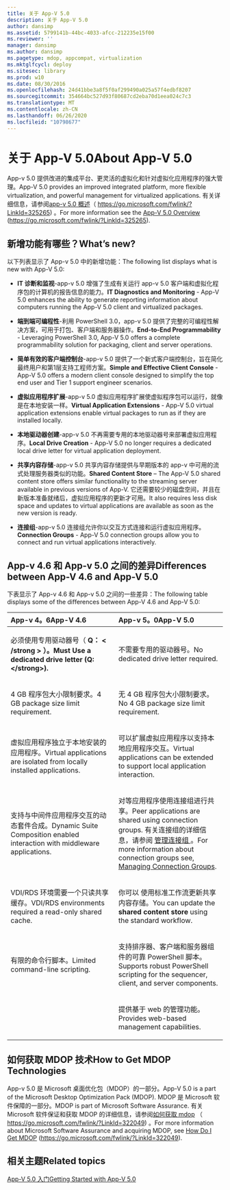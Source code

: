 ```yaml
---
title: 关于 App-V 5.0
description: 关于 App-V 5.0
author: dansimp
ms.assetid: 5799141b-44bc-4033-afcc-212235e15f00
ms.reviewer: ''
manager: dansimp
ms.author: dansimp
ms.pagetype: mdop, appcompat, virtualization
ms.mktglfcycl: deploy
ms.sitesec: library
ms.prod: w10
ms.date: 08/30/2016
ms.openlocfilehash: 24d41bbe3a8f5f0af299490a025a57f4edbf8207
ms.sourcegitcommit: 354664bc527d93f80687cd2eba70d1eea024c7c3
ms.translationtype: MT
ms.contentlocale: zh-CN
ms.lasthandoff: 06/26/2020
ms.locfileid: "10798677"
---
```

# <span data-ttu-id="b4730-103">关于 App-V 5.0</span><span class="sxs-lookup"><span data-stu-id="b4730-103">About App-V 5.0</span></span>


<span data-ttu-id="b4730-104">App-v 5.0 提供改进的集成平台、更灵活的虚拟化和针对虚拟化应用程序的强大管理。</span><span class="sxs-lookup"><span data-stu-id="b4730-104">App-V 5.0 provides an improved integrated platform, more flexible virtualization, and powerful management for virtualized applications.</span></span> <span data-ttu-id="b4730-105">有关详细信息，请参阅[app-v 5.0 概述](https://go.microsoft.com/fwlink/?LinkId=325265)（ https://go.microsoft.com/fwlink/?LinkId=325265) 。</span><span class="sxs-lookup"><span data-stu-id="b4730-105">For more information see the [App-V 5.0 Overview](https://go.microsoft.com/fwlink/?LinkId=325265) (https://go.microsoft.com/fwlink/?LinkId=325265).</span></span>

## <a href="" id="what-s-new-"></a><span data-ttu-id="b4730-106">新增功能有哪些？</span><span class="sxs-lookup"><span data-stu-id="b4730-106">What’s new?</span></span>


<span data-ttu-id="b4730-107">以下列表显示了 App-v 5.0 中的新增功能：</span><span class="sxs-lookup"><span data-stu-id="b4730-107">The following list displays what is new with App-V 5.0:</span></span>

-   <span data-ttu-id="b4730-108">**IT 诊断和监视**-app-v 5.0 增强了生成有关运行 app-v 5.0 客户端和虚拟化程序包的计算机的报告信息的能力。</span><span class="sxs-lookup"><span data-stu-id="b4730-108">**IT Diagnostics and Monitoring** - App-V 5.0 enhances the ability to generate reporting information about computers running the App-V 5.0 client and virtualized packages.</span></span>

-   <span data-ttu-id="b4730-109">**端到端可编程性**-利用 PowerShell 3.0，app-v 5.0 提供了完整的可编程性解决方案，可用于打包、客户端和服务器操作。</span><span class="sxs-lookup"><span data-stu-id="b4730-109">**End-to-End Programmability** - Leveraging PowerShell 3.0, App-V 5.0 offers a complete programmability solution for packaging, client and server operations.</span></span>

-   <span data-ttu-id="b4730-110">**简单有效的客户端控制台**-app-v 5.0 提供了一个新式客户端控制台，旨在简化最终用户和第1层支持工程师方案。</span><span class="sxs-lookup"><span data-stu-id="b4730-110">**Simple and Effective Client Console** - App-V 5.0 offers a modern client console designed to simplify the top end user and Tier 1 support engineer scenarios.</span></span>

-   <span data-ttu-id="b4730-111">**虚拟应用程序扩展**-app-v 5.0 虚拟应用程序扩展使虚拟程序包可以运行，就像是在本地安装一样。</span><span class="sxs-lookup"><span data-stu-id="b4730-111">**Virtual Application Extensions** - App-V 5.0 virtual application extensions enable virtual packages to run as if they are installed locally.</span></span>

-   <span data-ttu-id="b4730-112">**本地驱动器创建**-app-v 5.0 不再需要专用的本地驱动器号来部署虚拟应用程序。</span><span class="sxs-lookup"><span data-stu-id="b4730-112">**Local Drive Creation** - App-V 5.0 no longer requires a dedicated local drive letter for virtual application deployment.</span></span>

-   <span data-ttu-id="b4730-113">**共享内容存储**-app-v 5.0 共享内容存储提供与早期版本的 app-v 中可用的流式处理服务器类似的功能。</span><span class="sxs-lookup"><span data-stu-id="b4730-113">**Shared Content Store** – The App-V 5.0 shared content store offers similar functionality to the streaming server available in previous versions of App-V.</span></span> <span data-ttu-id="b4730-114">它还需要较少的磁盘空间，并且在新版本准备就绪后，虚拟应用程序的更新才可用。</span><span class="sxs-lookup"><span data-stu-id="b4730-114">It also requires less disk space and updates to virtual applications are available as soon as the new version is ready.</span></span>

-   <span data-ttu-id="b4730-115">**连接组**-app-v 5.0 连接组允许你以交互方式连接和运行虚拟应用程序。</span><span class="sxs-lookup"><span data-stu-id="b4730-115">**Connection Groups** - App-V 5.0 connection groups allow you to connect and run virtual applications interactively.</span></span>

## <a href="" id="bkmk-diff-46-50"></a><span data-ttu-id="b4730-116">App-v 4.6 和 App-v 5.0 之间的差异</span><span class="sxs-lookup"><span data-stu-id="b4730-116">Differences between App-V 4.6 and App-V 5.0</span></span>


<span data-ttu-id="b4730-117">下表显示了 App-v 4.6 和 App-v 5.0 之间的一些差异：</span><span class="sxs-lookup"><span data-stu-id="b4730-117">The following table displays some of the differences between App-V 4.6 and App-V 5.0:</span></span>

<table>
<colgroup>
<col width="50%" />
<col width="50%" />
</colgroup>
<thead>
<tr class="header">
<th align="left"><span data-ttu-id="b4730-118">App-v 4。6</span><span class="sxs-lookup"><span data-stu-id="b4730-118">App-V 4.6</span></span></th>
<th align="left"><span data-ttu-id="b4730-119">App-v 5。0</span><span class="sxs-lookup"><span data-stu-id="b4730-119">App-V 5.0</span></span></th>
</tr>
</thead>
<tbody>
<tr class="odd">
<td align="left"><p><span data-ttu-id="b4730-120">必须使用专用驱动器号（ <strong> Q： &lt; /strong &gt; ）。</span><span class="sxs-lookup"><span data-stu-id="b4730-120">Must Use a dedicated drive letter (<strong>Q:&lt;/strong&gt;).</span></span></p></td>
<td align="left"><p><span data-ttu-id="b4730-121">不需要专用的驱动器号。</span><span class="sxs-lookup"><span data-stu-id="b4730-121">No dedicated drive letter required.</span></span></p></td>
</tr>
<tr class="even">
<td align="left"><p><span data-ttu-id="b4730-122">4 GB 程序包大小限制要求。</span><span class="sxs-lookup"><span data-stu-id="b4730-122">4 GB package size limit requirement.</span></span></p></td>
<td align="left"><p><span data-ttu-id="b4730-123">无 4 GB 程序包大小限制要求。</span><span class="sxs-lookup"><span data-stu-id="b4730-123">No 4 GB package size limit requirement.</span></span></p></td>
</tr>
<tr class="odd">
<td align="left"><p><span data-ttu-id="b4730-124">虚拟应用程序独立于本地安装的应用程序。</span><span class="sxs-lookup"><span data-stu-id="b4730-124">Virtual applications are isolated from locally installed applications.</span></span></p></td>
<td align="left"><p><span data-ttu-id="b4730-125">可以扩展虚拟应用程序以支持本地应用程序交互。</span><span class="sxs-lookup"><span data-stu-id="b4730-125">Virtual applications can be extended to support local application interaction.</span></span></p></td>
</tr>
<tr class="even">
<td align="left"><p><span data-ttu-id="b4730-126">支持与中间件应用程序交互的动态套件合成。</span><span class="sxs-lookup"><span data-stu-id="b4730-126">Dynamic Suite Composition enabled interaction with middleware applications.</span></span></p></td>
<td align="left"><p><span data-ttu-id="b4730-127">对等应用程序使用连接组进行共享。</span><span class="sxs-lookup"><span data-stu-id="b4730-127">Peer applications are shared using connection groups.</span></span> <span data-ttu-id="b4730-128">有关连接组的详细信息，请参阅 <a href="managing-connection-groups.md" data-raw-source="[Managing Connection Groups](managing-connection-groups.md)"> 管理连接组 </a> 。</span><span class="sxs-lookup"><span data-stu-id="b4730-128">For more information about connection groups see, <a href="managing-connection-groups.md" data-raw-source="[Managing Connection Groups](managing-connection-groups.md)">Managing Connection Groups</a>.</span></span></p></td>
</tr>
<tr class="odd">
<td align="left"><p><span data-ttu-id="b4730-129">VDI/RDS 环境需要一个只读共享缓存。</span><span class="sxs-lookup"><span data-stu-id="b4730-129">VDI/RDS environments required a read-only shared cache.</span></span></p></td>
<td align="left"><p><span data-ttu-id="b4730-130">你可以 <strong> </strong> 使用标准工作流更新共享内容存储。</span><span class="sxs-lookup"><span data-stu-id="b4730-130">You can update the <strong>shared content store</strong> using the standard workflow.</span></span></p></td>
</tr>
<tr class="even">
<td align="left"><p><span data-ttu-id="b4730-131">有限的命令行脚本。</span><span class="sxs-lookup"><span data-stu-id="b4730-131">Limited command-line scripting.</span></span></p></td>
<td align="left"><p><span data-ttu-id="b4730-132">支持排序器、客户端和服务器组件的可靠 PowerShell 脚本。</span><span class="sxs-lookup"><span data-stu-id="b4730-132">Supports robust PowerShell scripting for the sequencer, client, and server components.</span></span></p></td>
</tr>
<tr class="odd">
<td align="left"><p></p></td>
<td align="left"><p><span data-ttu-id="b4730-133">提供基于 web 的管理功能。</span><span class="sxs-lookup"><span data-stu-id="b4730-133">Provides web-based management capabilities.</span></span></p></td>
</tr>
</tbody>
</table>

 

## <span data-ttu-id="b4730-134">如何获取 MDOP 技术</span><span class="sxs-lookup"><span data-stu-id="b4730-134">How to Get MDOP Technologies</span></span>


<span data-ttu-id="b4730-135">App-v 5.0 是 Microsoft 桌面优化包（MDOP）的一部分。</span><span class="sxs-lookup"><span data-stu-id="b4730-135">App-V 5.0 is a part of the Microsoft Desktop Optimization Pack (MDOP).</span></span> <span data-ttu-id="b4730-136">MDOP 是 Microsoft 软件保障的一部分。</span><span class="sxs-lookup"><span data-stu-id="b4730-136">MDOP is part of Microsoft Software Assurance.</span></span> <span data-ttu-id="b4730-137">有关 Microsoft 软件保证和获取 MDOP 的详细信息，请参阅[如何获取 mdop](https://go.microsoft.com/fwlink/?LinkId=322049) （ https://go.microsoft.com/fwlink/?LinkId=322049) 。</span><span class="sxs-lookup"><span data-stu-id="b4730-137">For more information about Microsoft Software Assurance and acquiring MDOP, see [How Do I Get MDOP](https://go.microsoft.com/fwlink/?LinkId=322049) (https://go.microsoft.com/fwlink/?LinkId=322049).</span></span>






## <span data-ttu-id="b4730-138">相关主题</span><span class="sxs-lookup"><span data-stu-id="b4730-138">Related topics</span></span>


[<span data-ttu-id="b4730-139">App-V 5.0 入门</span><span class="sxs-lookup"><span data-stu-id="b4730-139">Getting Started with App-V 5.0</span></span>](getting-started-with-app-v-50--rtm.md)

 

 





